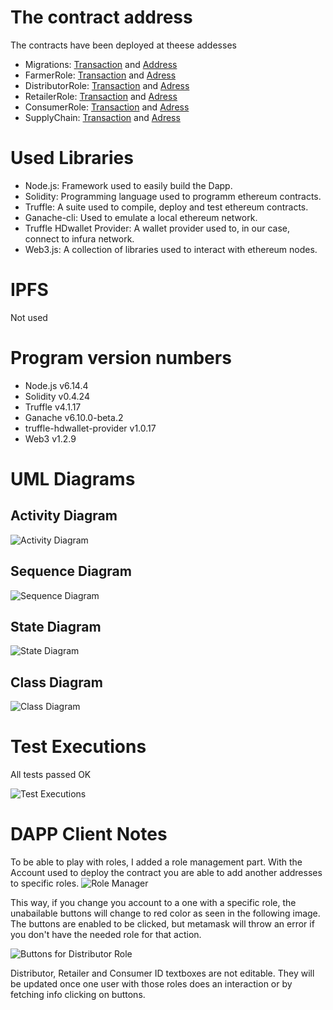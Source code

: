 # The contract address

The contracts have been deployed at theese addesses

* Migrations: [Transaction](https://rinkeby.etherscan.io/tx/0x0df1fcbcb3bed9b5c02334c1399acb30bd4b8916970f5b7473656a7bf1e73645) and [Address](https://rinkeby.etherscan.io/address/0xe9ddd1d20c0f08ba3400858402b93b90098096dd)
* FarmerRole: [Transaction](https://rinkeby.etherscan.io/tx/0xbd5a5a16c7b4e22e2641d8bd8d45d2a28ab2abdd0db0ca95383811e9cda57b1c) and [Adress](https://rinkeby.etherscan.io/address/0x7b1ea829dcc381dd2be1381a3a2fe27c7438bf53)
* DistributorRole: [Transaction](https://rinkeby.etherscan.io/tx/0xf4809bd03ae816ba2dfe94598b1d54abe301b31ad3479e70e45af147ef8198bd) and [Adress](https://rinkeby.etherscan.io/address/0xf13927c94be06bda31bac72f4cf0e0c2d2233279)
* RetailerRole: [Transaction](https://rinkeby.etherscan.io/tx/0x708ac51b2d5d61979bda56eaa69c2cde5bbb327d2bb3b1f7a1b37e0dda3252e4) and [Adress](https://rinkeby.etherscan.io/address/0xa5a3b3112f63249662bc00460045ac2c3969d410)
* ConsumerRole: [Transaction](https://rinkeby.etherscan.io/tx/0x929cb4e18a34de99051acb2a604c2e8807fbcf8b388306f0c0b181775ee905a5) and [Adress](https://rinkeby.etherscan.io/address/0xee2c00159d35422f33a192e16acb25deb0aa627c)
* SupplyChain: [Transaction](https://rinkeby.etherscan.io/tx/0x1cb34897af23630d3dc1d6e015a8ab9526c1516a25fcf6aa236bda75918d63f3) and [Adress](https://rinkeby.etherscan.io/address/0xa997b3e2cef002c94050bd9871f23282d37e1a32)

# Used Libraries

* Node.js: Framework used to easily build the Dapp.
* Solidity: Programming language used to programm ethereum contracts.
* Truffle: A suite used to compile, deploy and test ethereum contracts.
* Ganache-cli: Used to emulate a local ethereum network.
* Truffle HDwallet Provider: A wallet provider used to, in our case, connect to infura network.
* Web3.js: A collection of libraries used to interact with ethereum nodes.

# IPFS

Not used

# Program version numbers

* Node.js v6.14.4
* Solidity v0.4.24
* Truffle v4.1.17
* Ganache v6.10.0-beta.2
* truffle-hdwallet-provider v1.0.17
* Web3 v1.2.9

# UML Diagrams

## Activity Diagram

![Activity Diagram](images/Activity_Diagram.jpg)

## Sequence Diagram

![Sequence Diagram](images/Sequence_Diagram.jpg)

## State Diagram

![State Diagram](images/State_Diagram.jpg)

## Class Diagram

![Class Diagram](images/Class_diagram.jpg)

# Test Executions

All tests passed OK

![Test Executions](images/Test_executions.png)

# DAPP Client Notes

To be able to play with roles, I added a role management part. With the Account used to deploy the contract you are able to add another addresses to specific roles.
![Role Manager](images/role_manager.png)

This way, if you change you account to a one with a specific role, the unabailable buttons will change to red color as seen in the following image. The buttons are enabled to be clicked, but metamask will throw an error if you don't have the needed role for that action.

![Buttons for Distributor Role](images/role_distributor.png "Screenshot of button coloring for a user with distributor role.")

Distributor, Retailer and Consumer ID textboxes are not editable. They will be updated once one user with those roles does an interaction or by fetching info clicking on buttons.